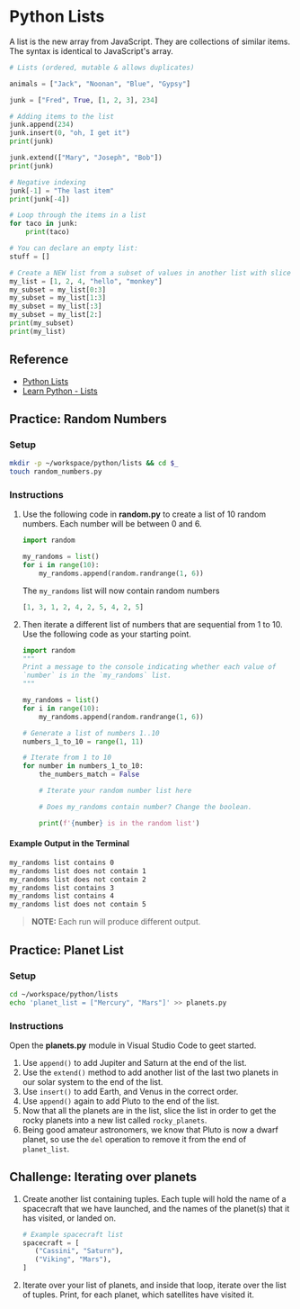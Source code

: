 # Python Lists

A list is the new array from JavaScript. They are collections of similar items. The syntax is identical to JavaScript's array.

```py
# Lists (ordered, mutable & allows duplicates)

animals = ["Jack", "Noonan", "Blue", "Gypsy"]

junk = ["Fred", True, [1, 2, 3], 234]

# Adding items to the list
junk.append(234)
junk.insert(0, "oh, I get it")
print(junk)

junk.extend(["Mary", "Joseph", "Bob"])
print(junk)

# Negative indexing
junk[-1] = "The last item"
print(junk[-4])

# Loop through the items in a list
for taco in junk:
    print(taco)

# You can declare an empty list:
stuff = []

# Create a NEW list from a subset of values in another list with slice
my_list = [1, 2, 4, "hello", "monkey"]
my_subset = my_list[0:3]
my_subset = my_list[1:3]
my_subset = my_list[:3]
my_subset = my_list[2:]
print(my_subset)
print(my_list)
```

## Reference

* [Python Lists](https://docs.python.org/3.6/tutorial/datastructures.html)
* [Learn Python - Lists](http://www.learnpython.org/en/Lists)

## Practice: Random Numbers

### Setup

```sh
mkdir -p ~/workspace/python/lists && cd $_
touch random_numbers.py
```

### Instructions

1. Use the following code in **random.py** to create a list of 10 random numbers. Each number will be between 0 and 6.
    ```py
    import random

    my_randoms = list()
    for i in range(10):
        my_randoms.append(random.randrange(1, 6))
    ```

    The `my_randoms` list will now contain random numbers
    ```py
    [1, 3, 1, 2, 4, 2, 5, 4, 2, 5]
    ```
4. Then iterate a different list of numbers that are sequential from 1 to 10. Use the following code as your starting point.

    ```py
    import random
    """
    Print a message to the console indicating whether each value of
    `number` is in the `my_randoms` list.
    """

    my_randoms = list()
    for i in range(10):
        my_randoms.append(random.randrange(1, 6))

    # Generate a list of numbers 1..10
    numbers_1_to_10 = range(1, 11)

    # Iterate from 1 to 10
    for number in numbers_1_to_10:
        the_numbers_match = False

        # Iterate your random number list here

        # Does my_randoms contain number? Change the boolean.

        print(f'{number} is in the random list')
    ```

#### Example Output in the Terminal

```sh
my_randoms list contains 0
my_randoms list does not contain 1
my_randoms list does not contain 2
my_randoms list contains 3
my_randoms list contains 4
my_randoms list does not contain 5
```

> **NOTE:** Each run will produce different output.



## Practice: Planet List

### Setup

```sh
cd ~/workspace/python/lists
echo 'planet_list = ["Mercury", "Mars"]' >> planets.py
```

### Instructions

Open the **planets.py** module in Visual Studio Code to geet started.

1. Use `append()` to add Jupiter and Saturn at the end of the list.
1. Use the `extend()` method to add another list of the last two planets in our solar system to the end of the list.
1. Use `insert()` to add Earth, and Venus in the correct order.
1. Use `append()` again to add Pluto to the end of the list.
1. Now that all the planets are in the list, slice the list in order to get the rocky planets into a new list called `rocky_planets`.
1. Being good amateur astronomers, we know that Pluto is now a dwarf planet, so use the `del` operation to remove it from the end of `planet_list`.

## Challenge: Iterating over planets

1. Create another list containing tuples. Each tuple will hold the name of a spacecraft that we have launched, and the names of the planet(s) that it has visited, or landed on.
    ```py
    # Example spacecraft list
    spacecraft = [
       ("Cassini", "Saturn"),
       ("Viking", "Mars"),
    ]
    ```
1. Iterate over your list of planets, and inside that loop, iterate over the list of tuples. Print, for each planet, which satellites have visited it.
